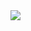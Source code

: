 <img src="https://github.com/sdyproject/diggingplace/assets/126428651/9001ef71-b82f-471c-ab37-5fcdce0e11f0">

